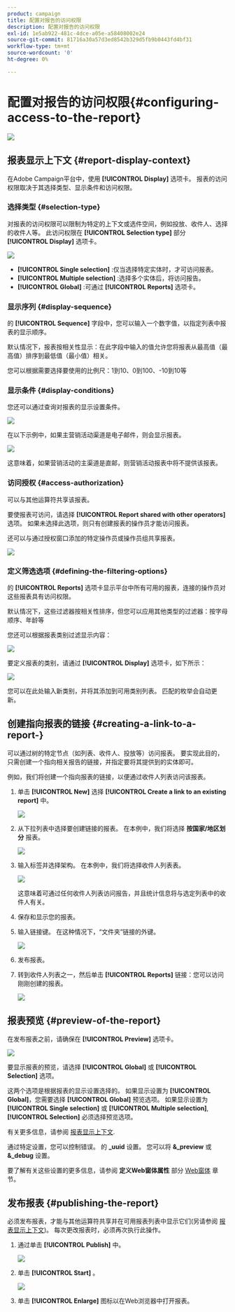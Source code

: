 ```yaml
---
product: campaign
title: 配置对报告的访问权限
description: 配置对报告的访问权限
exl-id: 1e5ab922-481c-4dce-a05e-a58408002e24
source-git-commit: 81716a30a57d3ed8542b329d5fb9b0443fd4bf31
workflow-type: tm+mt
source-wordcount: '0'
ht-degree: 0%

---
```


# 配置对报告的访问权限{#configuring-access-to-the-report}

![](../../assets/common.svg)

## 报表显示上下文 {#report-display-context}

在Adobe Campaign平台中，使用 **[!UICONTROL Display]** 选项卡。 报表的访问权限取决于其选择类型、显示条件和访问权限。

### 选择类型 {#selection-type}

对报表的访问权限可以限制为特定的上下文或选件空间，例如投放、收件人、选择的收件人等。 此访问权限在 **[!UICONTROL Selection type]** 部分 **[!UICONTROL Display]** 选项卡。

![](assets/s_ncs_advuser_report_visibility_4.png)

* **[!UICONTROL Single selection]** :仅当选择特定实体时，才可访问报表。
* **[!UICONTROL Multiple selection]** :选择多个实体后，将访问报告。
* **[!UICONTROL Global]** :可通过 **[!UICONTROL Reports]** 选项卡。

### 显示序列 {#display-sequence}

的 **[!UICONTROL Sequence]** 字段中，您可以输入一个数字值，以指定列表中报表的显示顺序。

默认情况下，报表按相关性显示：在此字段中输入的值允许您将报表从最高值（最高值）排序到最低值（最小值）相关。

您可以根据需要选择要使用的比例尺：1到10、0到100、-10到10等

### 显示条件 {#display-conditions}

您还可以通过查询对报表的显示设置条件。

![](assets/s_ncs_advuser_report_visibility_5.png)

在以下示例中，如果主营销活动渠道是电子邮件，则会显示报表。

![](assets/s_ncs_advuser_report_visibility_6.png)

这意味着，如果营销活动的主渠道是直邮，则营销活动报表中将不提供该报表。

### 访问授权 {#access-authorization}

可以与其他运算符共享该报表。

要使报表可访问，请选择 **[!UICONTROL Report shared with other operators]** 选项。 如果未选择此选项，则只有创建报表的操作员才能访问报表。

还可以与通过授权窗口添加的特定操作员或操作员组共享报表。

![](assets/s_ncs_advuser_report_visibility_8.png)

### 定义筛选选项 {#defining-the-filtering-options}

的 **[!UICONTROL Reports]** 选项卡显示平台中所有可用的报表，连接的操作员对这些报表具有访问权限。

默认情况下，这些过滤器按相关性排序，但您可以应用其他类型的过滤器：按字母顺序、年龄等

您还可以根据报表类别过滤显示内容：

![](assets/report_ovv_select_type.png)

要定义报表的类别，请通过 **[!UICONTROL Display]** 选项卡，如下所示：

![](assets/report_select_category.png)

您可以在此处输入新类别，并将其添加到可用类别列表。 匹配的枚举会自动更新。

## 创建指向报表的链接 {#creating-a-link-to-a-report-}

可以通过树的特定节点（如列表、收件人、投放等）访问报表。 要实现此目的，只需创建一个指向相关报告的链接，并指定要将其提供到的实体即可。

例如，我们将创建一个指向报表的链接，以便通过收件人列表访问该报表。

1. 单击 **[!UICONTROL New]** 选择 **[!UICONTROL Create a link to an existing report]** 中。

   ![](assets/s_ncs_advuser_report_wizard_link_01.png)

1. 从下拉列表中选择要创建链接的报表。 在本例中，我们将选择 **按国家/地区划分** 报表。

   ![](assets/s_ncs_advuser_report_wizard_link_02.png)

1. 输入标签并选择架构。 在本例中，我们将选择收件人列表表。

   ![](assets/s_ncs_advuser_report_wizard_link_03.png)

   这意味着可通过任何收件人列表访问报告，并且统计信息将与选定列表中的收件人有关。

1. 保存和显示您的报表。
1. 输入链接键。 在这种情况下，“文件夹”链接的外键。

   ![](assets/s_ncs_advuser_report_wizard_link_04.png)

1. 发布报表。
1. 转到收件人列表之一，然后单击 **[!UICONTROL Reports]** 链接：您可以访问刚刚创建的报表。

   ![](assets/s_ncs_advuser_report_wizard_link_05.png)

## 报表预览 {#preview-of-the-report}

在发布报表之前，请确保在 **[!UICONTROL Preview]** 选项卡。

![](assets/s_ncs_advuser_report_preview_01.png)

要显示报表的预览，请选择 **[!UICONTROL Global]** 或 **[!UICONTROL Selection]** 选项。

这两个选项是根据报表的显示设置选择的。 如果显示设置为 **[!UICONTROL Global]**，您需要选择 **[!UICONTROL Global]** 预览选项。 如果显示设置为 **[!UICONTROL Single selection]** 或 **[!UICONTROL Multiple selection]**, **[!UICONTROL Selection]** 必须选择预览选项。

有关更多信息，请参阅 [报表显示上下文](#report-display-context).

通过特定设置，您可以控制错误。 的 **_uuid** 设置。 您可以将 **&amp;_preview** 或 **&amp;_debug** 设置。

要了解有关这些设置的更多信息，请参阅 **定义Web窗体属性** 部分 [Web窗体](../../web/using/about-web-forms.md) 章节。

## 发布报表 {#publishing-the-report}

必须发布报表，才能与其他运算符共享并在可用报表列表中显示它们(另请参阅 [报表显示上下文](#report-display-context))。 每次更改报表时，必须再次执行此操作。

1. 通过单击 **[!UICONTROL Publish]** 中。

   ![](assets/s_ncs_advuser_report_publish_01.png)

1. 单击 **[!UICONTROL Start]** 。

   ![](assets/s_ncs_advuser_report_publish_02.png)

1. 单击 **[!UICONTROL Enlarge]** 图标以在Web浏览器中打开报表。
